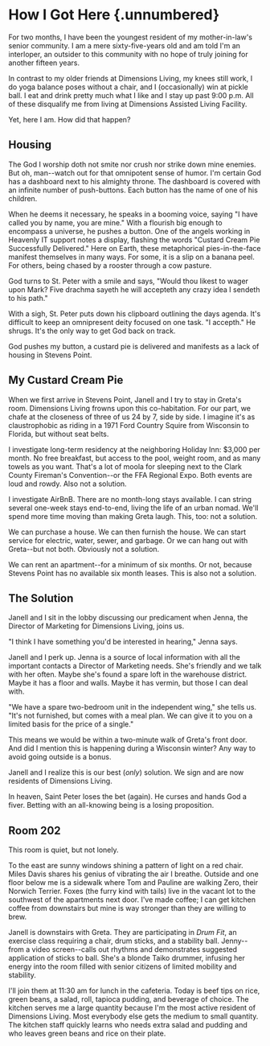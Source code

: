 # How I Got Here {.unnumbered}

For two months, I have been the youngest resident of my mother-in-law's senior community. I am a mere sixty-five-years old and am told I'm an interloper, an outsider to this community with no hope of truly joining for another fifteen years.

In contrast to my older friends at Dimensions Living, my knees still work, I do yoga balance poses without a chair, and I (occasionally) win at pickle ball. I eat and drink pretty much what I like and I stay up past 9:00 p.m. All of these disqualify me from living at Dimensions Assisted Living Facility.

Yet, here I am. How did that happen?

## **Housing**

The God I worship doth not smite nor crush nor strike down mine enemies. But oh, man--watch out for that omnipotent sense of humor. I'm certain God has a dashboard next to his almighty throne. The dashboard is covered with an infinite number of push-buttons. Each button has the name of one of his children.

When he deems it necessary, he speaks in a booming voice, saying "I have called you by name, you are mine." With a flourish big enough to encompass a universe, he pushes a button. One of the angels working in Heavenly IT support notes a display, flashing the words "Custard Cream Pie Successfully Delivered." Here on Earth, these metaphorical pies-in-the-face manifest themselves in many ways. For some, it is a slip on a banana peel. For others, being chased by a rooster through a cow pasture.

God turns to St. Peter with a smile and says, "Would thou likest to wager upon Mark? Five drachma sayeth he will accepteth any crazy idea I sendeth to his path."

With a sigh, St. Peter puts down his clipboard outlining the days agenda. It's difficult to keep an omnipresent deity focused on one task. "I accepth." He shrugs. It's the only way to get God back on track.

God pushes my button, a custard pie is delivered and manifests as a lack of housing in Stevens Point.

## My Custard Cream Pie

When we first arrive in Stevens Point, Janell and I try to stay in Greta's room. Dimensions Living frowns upon this co-habitation. For our part, we chafe at the closeness of three of us 24 by 7, side by side. I imagine it's as claustrophobic as riding in a 1971 Ford Country Squire from Wisconsin to Florida, but without seat belts.

I investigate long-term residency at the neighboring Holiday Inn: \$3,000 per month. No free breakfast, but access to the pool, weight room, and as many towels as you want. That's a lot of moola for sleeping next to the Clark County Fireman's Convention--or the FFA Regional Expo. Both events are loud and rowdy. Also not a solution.

I investigate AirBnB. There are no month-long stays available. I can string several one-week stays end-to-end, living the life of an urban nomad. We'll spend more time moving than making Greta laugh. This, too: not a solution.

We can purchase a house. We can then furnish the house. We can start service for electric, water, sewer, and garbage. Or we can hang out with Greta--but not both. Obviously not a solution.

We can rent an apartment--for a minimum of six months. Or not, because Stevens Point has no available six month leases. This is also not a solution.

## **The Solution**

Janell and I sit in the lobby discussing our predicament when Jenna, the Director of Marketing for Dimensions Living, joins us.

"I think I have something you'd be interested in hearing," Jenna says.

Janell and I perk up. Jenna is a source of local information with all the important contacts a Director of Marketing needs. She's friendly and we talk with her often. Maybe she's found a spare loft in the warehouse district. Maybe it has a floor and walls. Maybe it has vermin, but those I can deal with.

"We have a spare two-bedroom unit in the independent wing," she tells us. "It's not furnished, but comes with a meal plan. We can give it to you on a limited basis for the price of a single."

This means we would be within a two-minute walk of Greta's front door. And did I mention this is happening during a Wisconsin winter? Any way to avoid going outside is a bonus.

Janell and I realize this is our best (*only*) solution. We sign and are now residents of Dimensions Living.

In heaven, Saint Peter loses the bet (again). He curses and hands God a fiver. Betting with an all-knowing being is a losing proposition.

## Room 202

This room is quiet, but not lonely.

To the east are sunny windows shining a pattern of light on a red chair. Miles Davis shares his genius of vibrating the air I breathe. Outside and one floor below me is a sidewalk where Tom and Pauline are walking Zero, their Norwich Terrier. Foxes (the furry kind with tails) live in the vacant lot to the southwest of the apartments next door. I've made coffee; I can get kitchen coffee from downstairs but mine is way stronger than they are willing to brew.

Janell is downstairs with Greta. They are participating in *Drum Fit*, an exercise class requiring a chair, drum sticks, and a stability ball. Jenny--from a video screen--calls out rhythms and demonstrates suggested application of sticks to ball. She's a blonde Taiko drummer, infusing her energy into the room filled with senior citizens of limited mobility and stability.

I'll join them at 11:30 am for lunch in the cafeteria. Today is beef tips on rice, green beans, a salad, roll, tapioca pudding, and beverage of choice. The kitchen serves me a large quantity because I'm the most active resident of Dimensions Living. Most everybody else gets the medium to small quantity. The kitchen staff quickly learns who needs extra salad and pudding and who leaves green beans and rice on their plate.
